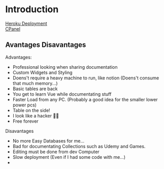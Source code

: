 # Introduction

[Heroku Deployment](https://code-documentation.herokuapp.com/)
<br>
[CPanel](https://docs.wangnelson.xyz/)

## Avantages Disavantages



Advantages:
- Professional looking when sharing documentation
- Custom Widgets and Styling
- Doens't require a heavy machine to run, like notion (Doens't consume that much memory...)
- Basic tables are back 
- You get to learn Vue while documentating stuff
- Faster Load from any PC. (Probably a good idea for the smaller lower power pcs)
- Table on the side!
- I look like a hacker 👩‍💻
- Free forever

Disavantages
- No more Easy Databases for me... 
- Bad for documentating Collections such as Udemy and Games.
- Editing must be done from dev Computer
- Slow deployment (Even if I had some code with me...)
-  








